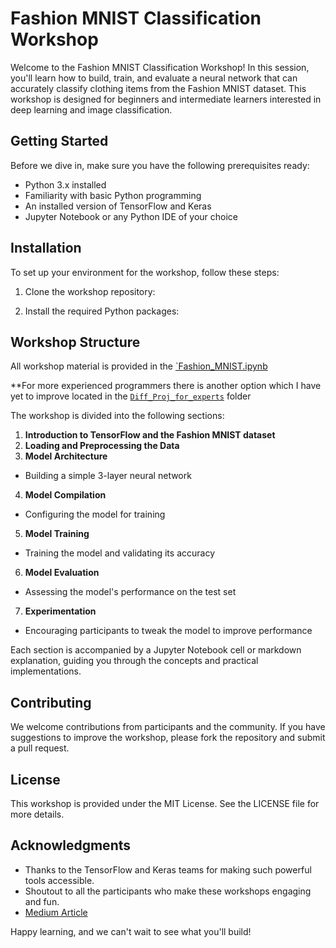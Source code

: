 # Fashion MNIST Classification Workshop

Welcome to the Fashion MNIST Classification Workshop! In this session, you'll learn how to build, train, and evaluate a neural network that can accurately classify clothing items from the Fashion MNIST dataset. This workshop is designed for beginners and intermediate learners interested in deep learning and image classification.

## Getting Started

Before we dive in, make sure you have the following prerequisites ready:

- Python 3.x installed
- Familiarity with basic Python programming
- An installed version of TensorFlow and Keras
- Jupyter Notebook or any Python IDE of your choice

## Installation

To set up your environment for the workshop, follow these steps:

1. Clone the workshop repository:


2. Install the required Python packages:


## Workshop Structure

All workshop material is provided in the [`Fashion_MNIST.ipynb](Fashion_MNIST.ipynb)

**For more experienced programmers there is another option which I have yet to improve located in the [`Diff_Proj_for_experts`](Diff_Proj_for_experts) folder

The workshop is divided into the following sections:

1. **Introduction to TensorFlow and the Fashion MNIST dataset**
2. **Loading and Preprocessing the Data**
3. **Model Architecture**
- Building a simple 3-layer neural network
4. **Model Compilation**
- Configuring the model for training
5. **Model Training**
- Training the model and validating its accuracy
6. **Model Evaluation**
- Assessing the model's performance on the test set
7. **Experimentation**
- Encouraging participants to tweak the model to improve performance

Each section is accompanied by a Jupyter Notebook cell or markdown explanation, guiding you through the concepts and practical implementations.

## Contributing

We welcome contributions from participants and the community. If you have suggestions to improve the workshop, please fork the repository and submit a pull request.

## License

This workshop is provided under the MIT License. See the LICENSE file for more details.

## Acknowledgments

- Thanks to the TensorFlow and Keras teams for making such powerful tools accessible.
- Shoutout to all the participants who make these workshops engaging and fun.
- [Medium Article](https://medium.com/@ipylypenko/exploring-neural-networks-with-fashion-mnist-b0a8214b7b7b)

Happy learning, and we can't wait to see what you'll build!
